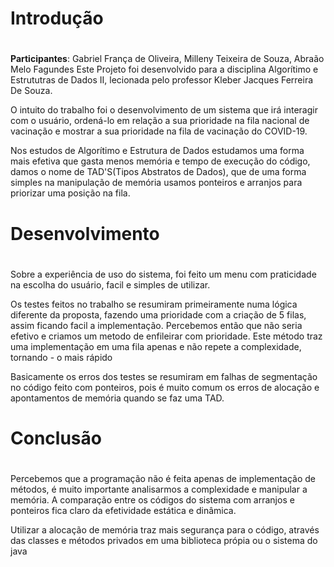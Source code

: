 # **Introdução** <h1>

**Participantes**: Gabriel França de Oliveira, Milleny Teixeira de Souza, Abraão Melo Fagundes
Este Projeto foi desenvolvido para a disciplina Algorítimo e Estrututras de Dados II, lecionada pelo professor Kleber Jacques Ferreira De Souza.<p>

O intuito do trabalho foi o desenvolvimento de um sistema que irá interagir com o usuário, ordená-lo em relação a sua prioridade na fila nacional de vacinação e mostrar a sua prioridade na fila de vacinação do COVID-19. <p>

Nos estudos de Algorítimo e Estrutura de Dados estudamos uma forma mais efetiva que gasta menos memória e tempo de execução do código, damos o nome de TAD'S(Tipos Abstratos de Dados), que de uma forma simples na manipulação de memória usamos ponteiros e arranjos para priorizar uma posição na fila.<p>

# **Desenvolvimento** <h1>

Sobre a experiência de uso do sistema, foi feito um menu com praticidade na escolha do usuário, facil e simples de utilizar.<p>

Os testes feitos no trabalho se resumiram primeiramente numa lógica diferente da proposta, fazendo uma prioridade com a criação de 5 filas, assim ficando facil a implementação. Percebemos então que não seria efetivo e criamos um metodo de enfileirar com prioridade. Este método traz uma implementação em uma fila apenas e não repete a complexidade, tornando - o mais rápido<p>

Basicamente os erros dos testes se resumiram em falhas de segmentação no código feito com ponteiros, pois é muito comum os erros de alocação e apontamentos de memória quando se faz uma TAD.<p>

# **Conclusão** <h1>

Percebemos que a programação não é feita apenas de implementação de métodos, é muito importante analisarmos a complexidade e manipular a memória. A comparação entre os códigos do sistema com arranjos e ponteiros fica claro da efetividade estática e dinâmica.<p> 

Utilizar a alocação de memória traz mais segurança para o código, através das classes e métodos privados em uma biblioteca própia ou o sistema do java<p>




